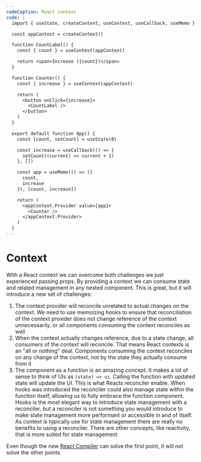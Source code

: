 ```yaml
---
codeCaption: React context
code: |
  import { useState, createContext, useContext, useCallback, useMemo } from 'react'

  const appContext = createContext()

  function CountLabel() {
    const { count } = useContext(appContext)

    return <span>Increase ({count})</span>
  }

  function Counter() {
    const { increase } = useContext(appContext)

    return (
      <button onClick={increase}>
        <CountLabel />
      </button>
    )
  }

  export default function App() {
    const [count, setCount] = useState(0)

    const increase = useCallback(() => {
      setCount((current) => current + 1)
    }, [])

    const app = useMemo(() => ({
      count,
      increase
    }), [count, increase])

    return (
      <appContext.Provider value={app}>
        <Counter />
      </appContext.Provider>
    )
  }
---
```


# Context

With a React context we can overcome both challenges we just experienced passing props. By providing a context we can consume state and related management in any nested component. This is great, but it will introduce a new set of challenges:

1. The context provider will reconcile unrelated to actual changes on the context. We need to use memoizing hooks to ensure that reconciliation of the context provider does not change reference of the context unnecessarily, or all components consuming the context reconciles as well
2. When the context actually changes reference, due to a state change, all consumers of the context will reconcile. That means React contexts is an "all or nothing" deal. Components consuming the context reconciles on any change of the context, not by the state they actually consume from it
3. The component as a function is an amazing concept. It makes a lot of sense to think of UIs as `(state) => ui`. Calling the function with updated state will update the UI. This is what Reacts reconciler enable. When hooks was introduced the reconciler could also manage state within the function itself, allowing us to fully embrace the function component. Hooks is the most elegant way to introduce state management with a reconciler, but a reconciler is not something you would introduce to make state management more performant or accessible in and of itself. As context is typically use for state management there are really no benefits to using a reconciler. There are other concepts, like reactivity, that is more suited for state management

Even though the new [React Compiler](https://react.dev/blog/2024/02/15/react-labs-what-we-have-been-working-on-february-2024#react-compiler) can solve the first point, it will not solve the other points

<ClientOnly>
 <Playground />
</ClientOnly>
